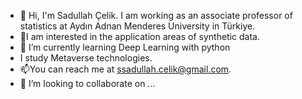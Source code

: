 - 👋 Hi, I'm Sadullah Çelik. I am working as an associate professor of statistics at Aydın Adnan Menderes University in Türkiye.
- 👀I am interested in the application areas of synthetic data.
- 🌱 I’m currently learning Deep Learning with python
-  I study Metaverse technologies.
- 📫You can reach me at ssadullah.celik@gmail.com.
- 💞️ I’m looking to collaborate on ...
<!---
Sadullah4535/Sadullah4535 is a ✨ special ✨ repository because its `README.md` (this file) appears on your GitHub profile.
You can click the Preview link to take a look at your changes.
--->
